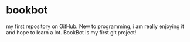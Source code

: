 # bookbot
my first repository on GitHub.
New to programming, i am really enjoying it and hope to learn a lot.
BookBot is my first git project!
